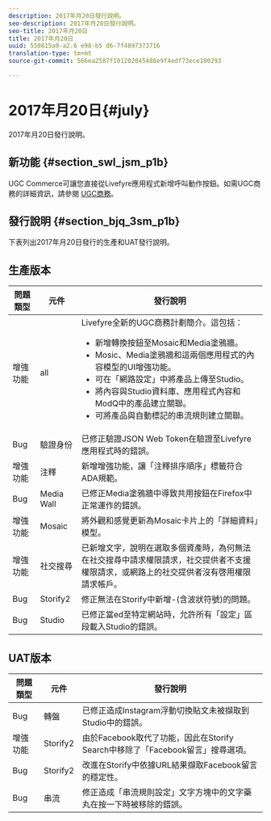 ```yaml
---
description: 2017年月20日發行說明。
seo-description: 2017年月20日發行說明。
seo-title: 2017年月20日
title: 2017年月20日
uuid: 550815a9-a2.6 e98-b5 d6-7f4897373716
translation-type: tm+mt
source-git-commit: 566ea2587f101202045488e9f4edf73ece100293

---
```



# 2017年月20日{#july}

2017年月20日發行說明。

## 新功能 {#section_swl_jsm_p1b}

UGC Commerce可讓您直接從Livefyre應用程式新增呼叫動作按鈕。如需UGC商務的詳細資訊，請參閱 [UGC商務](../../../c-features-livefyre/c-ugc-commerce.md#c_ugc_commerce)。

## 發行說明 {#section_bjq_3sm_p1b}

下表列出2017年月20日發行的生產和UAT發行說明。

## 生產版本

| 問題類型 | 元件 | 發行說明 |
|--- |--- |--- |
| 增強功能 | all | Livefyre全新的UGC商務計劃簡介。這包括： <br><ul><li>新增轉換按鈕至Mosaic和Media塗鴉牆。 </li><li>Mosic、Media塗鴉牆和這兩個應用程式的內容模型的UI增強功能。 </li><li>可在「網路設定」中將產品上傳至Studio。</li><li> 將內容與Studio資料庫、應用程式內容和ModQ中的產品建立關聯。</li><li> 可將產品與自動標記的串流規則建立關聯。</li></ul> |
| Bug | 驗證身份 | 已修正驗證JSON Web Token在驗證至Livefyre應用程式時的錯誤。 |
| 增強功能 | 注釋 | 新增增強功能，讓「注釋排序順序」標籤符合ADA規範。 |
| Bug | Media Wall | 已修正Media塗鴉牆中導致共用按鈕在Firefox中正常運作的錯誤。 |
| 增強功能 | Mosaic | 將外觀和感覺更新為Mosaic卡片上的「詳細資料」模型。 |
| 增強功能 | 社交搜尋 | 已新增文字，說明在選取多個資產時，為何無法在社交搜尋中請求權限請求，社交提供者不支援權限請求，或網路上的社交提供者沒有啓用權限請求帳戶。 |
| Bug | Storify2 | 修正無法在Storify中新增-(含波狀符號)的問題。 |
| Bug | Studio | 已修正當ed至特定網站時，允許所有「設定」區段載入Studio的錯誤。 |


## UAT版本

| **問題類型** | **元件** | **發行說明** |
|---|---|---|
| Bug | 轉盤 | 已修正造成Instagram浮動切換貼文未被擷取到Studio中的錯誤。 |
| 增強功能 | Storify2 | 由於Facebook取代了功能，因此在Storify Search中移除了「Facebook留言」搜尋選項。 |
| Bug | Storify2 | 改進在Storify中依據URL結果擷取Facebook留言的穩定性。 |
| Bug | 串流 | 修正造成「串流規則設定」文字方塊中的文字藥丸在按一下時被移除的錯誤。 |


